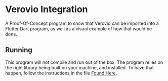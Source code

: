 # Verovio Integration

A Proof-Of-Concept program to show that Verovio can be imported into a Flutter Dart program, as well as a visual example of how that would be done.

## Running

This program will not compile and run out of the box.  The program relies on the right library being built on your machine, and installed.  To have that happen, follow the instructions in the file [Found Here](./IntegratingVerovioToFlutter.md).

